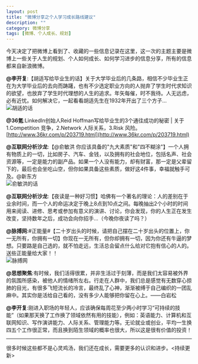 ```yaml
---
layout: post
title: "微博分享之个人学习成长路线建议"
description: ""
category: 微博分享
tags: [微博、个人成长、规划]
---
```


今天决定了把微博上看到了、收藏的一些信息记录在这里，这一次的主题主要是微博上一些关于人生的规划、个人如何成长、如何学习进步的信息分享，所有的信息都来自新浪微博。

<strong>@李开复</strong>:【胡适写给毕业生的话】关于大学毕业后的几条路，相信不少毕业生正在为大学毕业后的去向而踌躇，也有不少选定职业方向的人抛弃了学生时代求知识的欲望，也放弃了学生时代理想的人生的追求。年矢每催，时不我待。人无远虑，必有近忧。如何解决它，一起看看胡适先生在1932年开出了三个方子...  
![胡适的话](http://www.mojiaqin.cn/images/0608/likaifu.jpg)

<strong>@36氪</strong>:LinkedIn创始人Reid Hoffman写给毕业生的3个通往成功的秘密 | 关于 1.Competition 竞争，2.Network 人际关系，3.Risk 风险。[http://www.36kr.com/p/203719.html](http://www.36kr.com/p/203719.html)  

<strong>@互联网分析沙龙</strong>:【@俞敏洪 你应该具备的"九大素质"和"四不糊涂"】一个人拥有物质上的一切，比如房子、汽车、金钱，以及拥有的社会地位，包括名声、社会资源等，一定是能力的副产品。如果一个人没有能力，却有财富，那一定是父辈留下的，最后也会坐吃山空，但你如果具备这些素质，做好这4件事，幸福就触手可及。@新东方  
![俞敏洪的话](http://www.mojiaqin.cn/images/0608/hulianwang.jpg)

<strong>@互联网分析沙龙</strong>:【夜读是一种好习惯】哈佛有一个著名的理论：人的差别在于业余时间，而一个人的命运决定于晚上8点到10点之间。每晚抽出2个小时的时间用来阅读、进修、思考或参加有意义的演讲、讨论，你会发现，你的人生正在发生改变，坚持数年之后，成功会向你招手...（今晚你夜读了吗？）

<strong>@脉搏网</strong>:#正能量#【二十岁出头的时候，请把自己摆在二十岁出头的位置上，你一无所有，你拥有一切】你现在一无所有，但你却拥有一切，因为你还有牛逼的梦想。只要路是自己选的，就不怕走远，生活总会留点什么给对它抱有信心的人的。送些正能量给大家！！  
![脉搏网](http://www.mojiaqin.cn/images/0608/maibowang.jpg)

<strong>@思想聚焦</strong>:有时候，我们活得很累，并非生活过于刻薄，而是我们太容易被外界的氛围所感染，被他人的情绪所左右。行走在人群中，我们总是感觉有无数穿心掠肺的目光，有很多飞短流长的冷言，最终乱了心神，渐渐被缚于自己编织的一团乱麻中。其实你是活给自己看的，没有多少人能够把你留在心上。——白岩松  

<strong>@李开复</strong>:刚进入职场的年轻人，应该确保每周花至少两小时学习“可持续的技能”（如果那天换了工作换了领域依然有用的技能），例如：英语能力、计算机和互联网知识、写作演讲能力、人际关系、管理能力等。无论就业或创业，平均一生换四五个工作很正常，而且换到陌生领域的概率也很大，所以这是很有价值的投资！  

---------------------------------------
很多时候这些都不是心灵鸡汤，我们还在成长，需要更多的认识和进步。<持续更新>